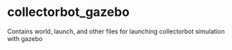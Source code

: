 collectorbot_gazebo
===================

Contains world, launch, and other files for launching collectorbot simulation with gazebo
